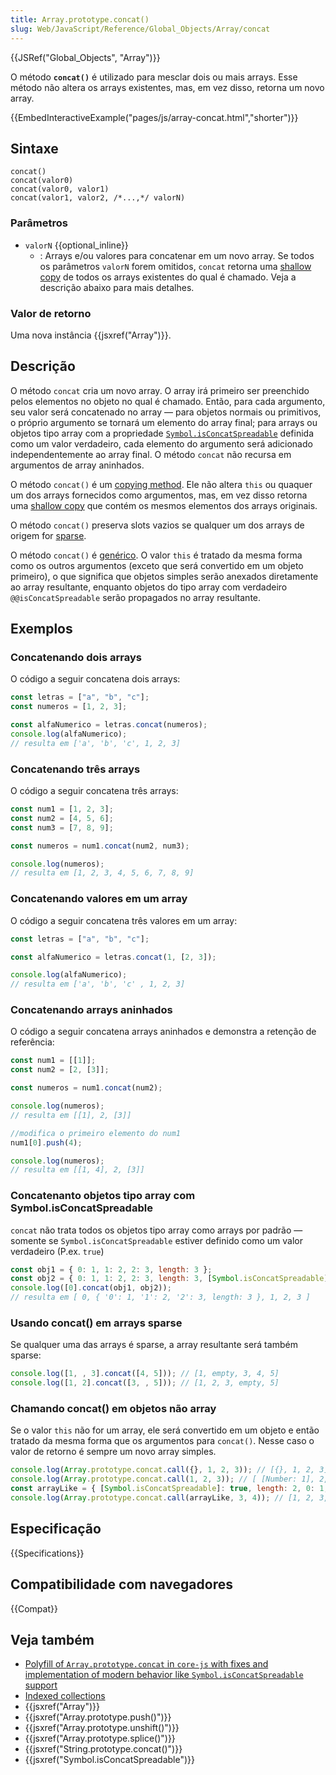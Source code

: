 ```yaml
---
title: Array.prototype.concat()
slug: Web/JavaScript/Reference/Global_Objects/Array/concat
---
```


{{JSRef("Global_Objects", "Array")}}

O método **`concat()`** é utilizado para mesclar dois ou mais arrays.
Esse método não altera os arrays existentes, mas, em vez disso, retorna um novo array.

{{EmbedInteractiveExample("pages/js/array-concat.html","shorter")}}

## Sintaxe

```js-nolint
concat()
concat(valor0)
concat(valor0, valor1)
concat(valor1, valor2, /*...,*/ valorN)
```

### Parâmetros

- `valorN` {{optional_inline}}
  - : Arrays e/ou valores para concatenar em um novo array. Se todos
    os parâmetros `valorN` forem omitidos, `concat` retorna uma
    [shallow copy](/pt-BR/docs/Glossary/Shallow_copy) de todos os arrays existentes do qual é chamado. Veja a descrição abaixo
    para mais detalhes.

### Valor de retorno

Uma nova instância {{jsxref("Array")}}.

## Descrição

O método `concat` cria um novo array. O array irá primeiro ser preenchido pelos elementos no objeto no qual é chamado. Então, para cada argumento, seu valor será concatenado no array — para objetos normais ou primitivos, o próprio argumento se tornará um elemento do array final; para arrays ou objetos tipo array com a propriedade [`Symbol.isConcatSpreadable`](/pt-BR/docs/Web/JavaScript/Reference/Global_Objects/Symbol/isConcatSpreadable) definida como um valor verdadeiro, cada elemento do argumento será adicionado independentemente ao array final. O método `concat` não recursa em argumentos de array aninhados.

O método `concat()` é um [copying method](/pt-BR/docs/Web/JavaScript/Reference/Global_Objects/Array#copying_methods_and_mutating_methods). Ele não altera `this` ou quaquer um dos arrays fornecidos como argumentos, mas, em vez disso retorna uma [shallow copy](/pt-BR/docs/Glossary/Shallow_copy) que contém os mesmos elementos dos arrays originais.

O método `concat()` preserva slots vazios se qualquer um dos arrays de origem for [sparse](/pt-BR/docs/Web/JavaScript/Guide/Indexed_collections#sparse_arrays).

O método `concat()` é [genérico](/pt-BR/docs/Web/JavaScript/Reference/Global_Objects/Array#m%C3%A9todos_gen%C3%A9ricos_de_array). O valor `this` é tratado da mesma forma como os outros argumentos (exceto que será convertido em um objeto primeiro), o que significa que objetos simples serão anexados diretamente ao array resultante, enquanto objetos do tipo array com verdadeiro `@@isConcatSpreadable` serão propagados no array resultante.

## Exemplos

### Concatenando dois arrays

O código a seguir concatena dois arrays:

```js
const letras = ["a", "b", "c"];
const numeros = [1, 2, 3];

const alfaNumerico = letras.concat(numeros);
console.log(alfaNumerico);
// resulta em ['a', 'b', 'c', 1, 2, 3]
```

### Concatenando três arrays

O código a seguir concatena três arrays:

```js
const num1 = [1, 2, 3];
const num2 = [4, 5, 6];
const num3 = [7, 8, 9];

const numeros = num1.concat(num2, num3);

console.log(numeros);
// resulta em [1, 2, 3, 4, 5, 6, 7, 8, 9]
```

### Concatenando valores em um array

O código a seguir concatena três valores em um array:

```js
const letras = ["a", "b", "c"];

const alfaNumerico = letras.concat(1, [2, 3]);

console.log(alfaNumerico);
// resulta em ['a', 'b', 'c' , 1, 2, 3]
```

### Concatenando arrays aninhados

O código a seguir concatena arrays aninhados e demonstra a retenção de referência:

```js
const num1 = [[1]];
const num2 = [2, [3]];

const numeros = num1.concat(num2);

console.log(numeros);
// resulta em [[1], 2, [3]]

//modifica o primeiro elemento do num1
num1[0].push(4);

console.log(numeros);
// resulta em [[1, 4], 2, [3]]
```

### Concatenanto objetos tipo array com Symbol.isConcatSpreadable

`concat` não trata todos os objetos tipo array como arrays por padrão — somente se `Symbol.isConcatSpreadable` estiver definido como um valor verdadeiro (P.ex. `true`)

```js
const obj1 = { 0: 1, 1: 2, 2: 3, length: 3 };
const obj2 = { 0: 1, 1: 2, 2: 3, length: 3, [Symbol.isConcatSpreadable]: true };
console.log([0].concat(obj1, obj2));
// resulta em [ 0, { '0': 1, '1': 2, '2': 3, length: 3 }, 1, 2, 3 ]
```

### Usando concat() em arrays sparse

Se qualquer uma das arrays é sparse, a array resultante será também sparse:

```js
console.log([1, , 3].concat([4, 5])); // [1, empty, 3, 4, 5]
console.log([1, 2].concat([3, , 5])); // [1, 2, 3, empty, 5]
```

### Chamando concat() em objetos não array

Se o valor `this` não for um array, ele será convertido em um objeto e então tratado da mesma forma que os argumentos para `concat()`. Nesse caso o valor de retorno é sempre um novo array simples.

```js
console.log(Array.prototype.concat.call({}, 1, 2, 3)); // [{}, 1, 2, 3]
console.log(Array.prototype.concat.call(1, 2, 3)); // [ [Number: 1], 2, 3 ]
const arrayLike = { [Symbol.isConcatSpreadable]: true, length: 2, 0: 1, 1: 2 };
console.log(Array.prototype.concat.call(arrayLike, 3, 4)); // [1, 2, 3, 4]
```

## Especificação

{{Specifications}}

## Compatibilidade com navegadores

{{Compat}}

## Veja também

- [Polyfill of `Array.prototype.concat` in `core-js` with fixes and implementation of modern behavior like `Symbol.isConcatSpreadable` support](https://github.com/zloirock/core-js#ecmascript-array)
- [Indexed collections](/pt-BR/docs/Web/JavaScript/Guide/Indexed_collections)
- {{jsxref("Array")}}
- {{jsxref("Array.prototype.push()")}}
- {{jsxref("Array.prototype.unshift()")}}
- {{jsxref("Array.prototype.splice()")}}
- {{jsxref("String.prototype.concat()")}}
- {{jsxref("Symbol.isConcatSpreadable")}}
